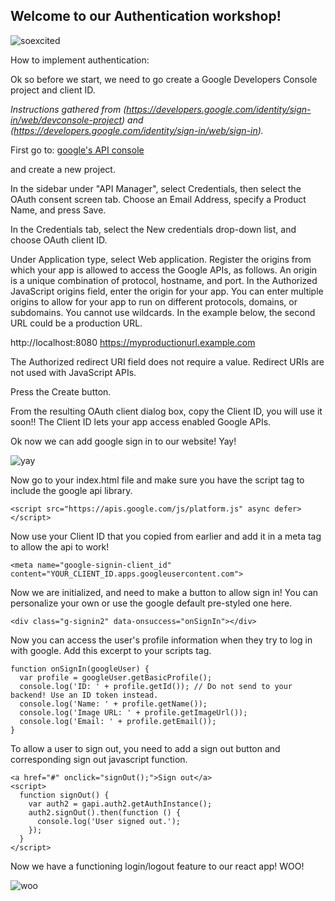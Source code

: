 ## Welcome to our Authentication workshop!
![soexcited](https://admin.mashable.com/wp-content//uploads/2013/07/Friends1.gif)

How to implement authentication:

Ok so before we start, we need to go create a Google Developers Console project and client ID.

_Instructions gathered from (https://developers.google.com/identity/sign-in/web/devconsole-project) and (https://developers.google.com/identity/sign-in/web/sign-in)._

First go to: 
[google's API console](https://console.developers.google.com/project/_/apiui/apis/library)

and create a new project.

In the sidebar under "API Manager", select Credentials, then select the OAuth consent screen tab.
Choose an Email Address, specify a Product Name, and press Save.

In the Credentials tab, select the New credentials drop-down list, and choose OAuth client ID.

Under Application type, select Web application. 
Register the origins from which your app is allowed to access the Google APIs, as follows. An origin is a unique combination of protocol, hostname, and port.
In the Authorized JavaScript origins field, enter the origin for your app. You can enter multiple origins to allow for your app to run on different protocols, domains, or subdomains. You cannot use wildcards. In the example below, the second URL could be a production URL.

http://localhost:8080
https://myproductionurl.example.com

The Authorized redirect URI field does not require a value. Redirect URIs are not used with JavaScript APIs.

Press the Create button.

From the resulting OAuth client dialog box, copy the Client ID, you will use it soon!! The Client ID lets your app access enabled Google APIs.

Ok now we can add google sign in to our website! Yay!

![yay](https://m.popkey.co/9b305c/y6wJ7.gif)

Now go to your index.html file and make sure you have the script tag to include the google api library.

```
<script src="https://apis.google.com/js/platform.js" async defer></script>
```

Now use your Client ID that you copied from earlier and add it in a meta tag to allow the api to work!

```
<meta name="google-signin-client_id" content="YOUR_CLIENT_ID.apps.googleusercontent.com">
```

Now we are initialized, and need to make a button to allow sign in! You can personalize your own or use the google default pre-styled one here.
```
<div class="g-signin2" data-onsuccess="onSignIn"></div>
```

Now you can access the user's profile information when they try to log in with google. Add this excerpt to your scripts tag.

```
function onSignIn(googleUser) {
  var profile = googleUser.getBasicProfile();
  console.log('ID: ' + profile.getId()); // Do not send to your backend! Use an ID token instead.
  console.log('Name: ' + profile.getName());
  console.log('Image URL: ' + profile.getImageUrl());
  console.log('Email: ' + profile.getEmail());
}
```

To allow a user to sign out, you need to add a sign out button and corresponding sign out javascript function.

```
<a href="#" onclick="signOut();">Sign out</a>
<script>
  function signOut() {
    var auth2 = gapi.auth2.getAuthInstance();
    auth2.signOut().then(function () {
      console.log('User signed out.');
    });
  }
</script>
```

Now we have a functioning login/logout feature to our react app! WOO!

![woo](https://m.popkey.co/9d0c9e/K01R6.gif)
